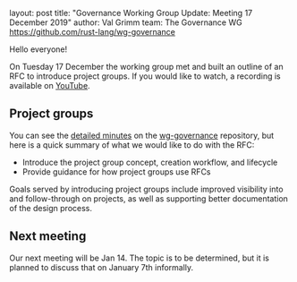 layout: post
title: "Governance Working Group Update: Meeting 17 December 2019"
author: Val Grimm
team: The Governance WG <https://github.com/rust-lang/wg-governance>


Hello everyone! 

On Tuesday 17 December the working group met and built an outline of an RFC to introduce project groups. If you would like to watch, a recording is available on [YouTube].

## Project groups

You can see the [detailed minutes] on the [wg-governance] repository, but here is a quick summary of what we would like to do with the RFC: 

* Introduce the project group concept, creation workflow, and lifecycle
* Provide guidance for how project groups use RFCs

Goals served by introducing project groups include improved visibility into and follow-through on projects,
as well as supporting better documentation of the design process.


## Next meeting

Our next meeting will be Jan 14. The topic is to be determined, but it is planned to discuss that on January 7th informally. 

[wg-governance]: https://github.com/rust-lang/wg-governance/
[detailed minutes]: https://github.com/rust-lang/wg-governance/blob/master/minutes/2019.12.17.md
[YouTube]: https://www.youtube.com/watch?v=q6us8yhDDUU&feature=youtu.be
